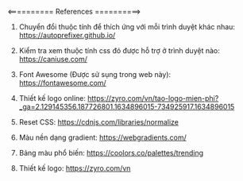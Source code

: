 <========== References ==========>

1) Chuyển đổi thuộc tính để thích ứng với mỗi trình duyệt khác nhau: https://autoprefixer.github.io/

2) Kiểm tra xem thuộc tính css đó được hỗ trợ ở trình duyệt nào: https://caniuse.com/

3) Font Awesome (Được sử sụng trong web này): https://fontawesome.com/

4) Thiết kế logo online: https://zyro.com/vn/tao-logo-mien-phi?_ga=2.129145356.187726801.1634896015-734925917.1634896015

5) Reset CSS: https://cdnjs.com/libraries/normalize

6) Màu nền dạng gradient: https://webgradients.com/

7) Bảng màu phổ biến: https://coolors.co/palettes/trending

8) Thiết kế logo: https://zyro.com/vn